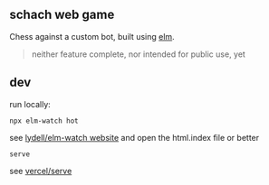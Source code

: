 ## schach web game

Chess against a custom bot, built using [elm](https://elm-lang.org/).

> neither feature complete, nor intended for public use, yet

## dev
run locally:
```noformatingples
npx elm-watch hot
```
see [lydell/elm-watch website](https://lydell.github.io/elm-watch/)
and open the html.index file or better
```noformatingples
serve
```
see [vercel/serve](https://github.com/vercel/serve)
